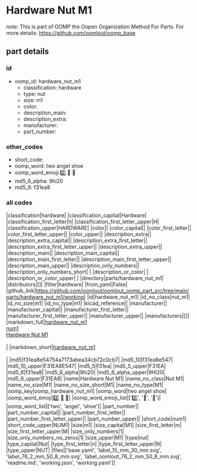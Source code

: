 # Hardware Nut M1  

note: This is part of OOMP the Oopen Organization Method For Parts. For more details: https://github.com/oomlout/oomp_base

##  part details





### id
* oomp_id: hardware_nut_m1
  * classification: hardware
  * type: nut
  * size: m1
  * color: 
  * description_main: 
  * description_extra: 
  * manufacturer: 
  * part_number: 

### other_codes
* short_code: 
* oomp_word: two angel shoe
* oomp_word_emoji :two: :angel: :shoe:
* md5_6_alpha: 9hi20
* md5_6: f31ea8

### all codes 
|classification|hardware|
|classification_capital|Hardware|
|classification_first_letter|h|
|classification_first_letter_upper|H|
|classification_upper|HARDWARE|
|color||
|color_capital||
|color_first_letter||
|color_first_letter_upper||
|color_upper||
|description_extra||
|description_extra_capital||
|description_extra_first_letter||
|description_extra_first_letter_upper||
|description_extra_upper||
|description_main||
|description_main_capital||
|description_main_first_letter||
|description_main_first_letter_upper||
|description_main_upper||
|description_only_numbers||
|description_only_numbers_short| |
|description_or_color| |
|description_or_color_upper| |
|directory|parts/hardware_nut_m1|
|distributors|[]|
|filter|hardware|
|from_yaml|False|
|github_link|https://github.com/oomlout/oomlout_oomp_part_src/tree/main/parts/hardware_nut_m1/working|
|id|hardware_nut_m1|
|id_no_class|nut_m1|
|id_no_size|m1|
|id_no_type|m1|
|kicad_reference||
|manufacturer||
|manufacturer_capital||
|manufacturer_first_letter||
|manufacturer_first_letter_upper||
|manufacturer_upper||
|manufacturers|[]|
|markdown_full|[hardware_nut_m1](https://github.com/oomlout/oomlout_oomp_part_src/tree/main/parts/hardware_nut_m1/working)<br>[num1](https://github.com/oomlout/oomlout_oomp_part_src/tree/main/parts/hardware_nut_m1/working)<br>[Hardware Nut M1](https://github.com/oomlout/oomlout_oomp_part_src/tree/main/parts/hardware_nut_m1/working)<br><br>|
|markdown_short|[hardware_nut_m1](https://github.com/oomlout/oomlout_oomp_part_src/tree/main/parts/hardware_nut_m1/working)<br><br>|
|md5|f31ea8e54754a7173abea34cb72c0cb7|
|md5_10|f31ea8e547|
|md5_10_upper|F31EA8E547|
|md5_5|f31ea|
|md5_5_upper|F31EA|
|md5_6|f31ea8|
|md5_6_alpha|9hi20|
|md5_6_alpha_upper|9HI20|
|md5_6_upper|F31EA8|
|name|Hardware Nut M1|
|name_no_class|Nut M1|
|name_no_size|M1|
|name_no_size_short|M1|
|name_no_type|M1|
|oomp_key|oomp_hardware_nut_m1|
|oomp_word|two angel shoe|
|oomp_word_emoji|:two: :angel: :shoe:|
|oomp_word_emoji_list|[':two:', ':angel:', ':shoe:']|
|oomp_word_list|['two', 'angel', 'shoe']|
|part_number||
|part_number_capital||
|part_number_first_letter||
|part_number_first_letter_upper||
|part_number_upper||
|short_code|num1|
|short_code_upper|NUM1|
|size|m1|
|size_capital|M1|
|size_first_letter|m|
|size_first_letter_upper|M|
|size_only_numbers|1|
|size_only_numbers_no_zeros|1|
|size_upper|M1|
|type|nut|
|type_capital|Nut|
|type_first_letter|n|
|type_first_letter_upper|N|
|type_upper|NUT|
|files|['base.yaml', 'label_15_mm_30_mm.svg', 'label_76_2_mm_50_8_mm.svg', 'label_oomlout_76_2_mm_50_8_mm.svg', 'readme.md', 'working.json', 'working.yaml']|
